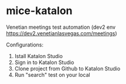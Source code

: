 # mice-katalon
Venetian meetings test automation (dev2 env  https://dev2.venetianlasvegas.com/meetings)


Configurations:

1. Istall Katalon Studio
2. Sign in to Katalon Studio
3. Clone project from Github to Katalon Studio
4. Run "search" test on your local 


